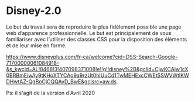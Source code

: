 # Disney-2.0
Le but du travail sera de reproduire le plus fidèlement possible une page web d’apparence professionnelle. Le but est principalement de vous familiariser avec l’utiliser des classes CSS pour la disposition des éléments et de leur mise en forme.

https://www.disneyplus.com/fr-ca/welcome?cid=DSS-Search-Google-71700000061084918-&s_kwcid=AL!8468!3!407098371008!e!!g!!disney%2B&gclid=CjwKCAjw1cX0BRBmEiwAy9tKHoXTYCAo9a9rzUt0hIUuCd1TwMEHExcCWEtSSWVWtlKWDHwtAZ-QgBoCjCQQAvD_BwE&gclsrc=aw.ds

Ps: il s'agit de la version d'Avril 2020
